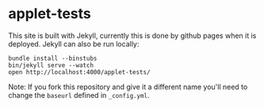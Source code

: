 applet-tests
============

This site is built with Jekyll, currently this is done by github pages when it is deployed.
Jekyll can also be run locally:

    bundle install --binstubs
    bin/jekyll serve --watch
    open http://localhost:4000/applet-tests/

Note: If you fork this repository and give it a different name you'll need to change the
`baseurl` defined in `_config.yml`.

